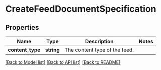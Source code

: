 # CreateFeedDocumentSpecification

## Properties
Name | Type | Description | Notes
------------ | ------------- | ------------- | -------------
**content_type** | **string** | The content type of the feed. | 

[[Back to Model list]](../README.md#documentation-for-models) [[Back to API list]](../README.md#documentation-for-api-endpoints) [[Back to README]](../README.md)


